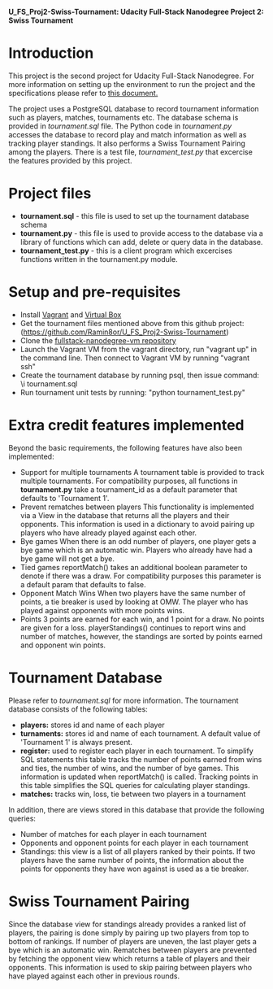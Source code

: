 **U_FS_Proj2-Swiss-Tournament: Udacity Full-Stack Nanodegree Project 2: Swiss Tournament**

# Introduction
This project is the second project for Udacity Full-Stack Nanodegree. For more information on setting up the environment to run the project and the specifications please refer to [this document.](https://docs.google.com/document/d/16IgOm4XprTaKxAa8w02y028oBECOoB1EI1ReddADEeY/pub?embedded=true)


The project uses a PostgreSQL database to record tournament information such as players, matches, tournaments etc. The database schema is provided in *tournament.sql* file. The Python code in *tournament.py* accesses the database to record play and match information as well as tracking player standings. It also performs a Swiss Tournament Pairing among the players. There is a test file, *tournament_test.py* that excercise the features provided by this project.

# Project files
- **tournament.sql** - this file is used to set up the tournament database schema
- **tournament.py** - this file is used to provide access to the database via a library of functions which can add, delete or query data in the database. 
- **tournament_test.py** - this is a client program which excercises functions written in the tournament.py module. 

# Setup and pre-requisites
- Install [Vagrant](https://www.vagrantup.com/) and [Virtual Box](https://www.virtualbox.org/)
- Get the tournament files mentioned above from this github project: (https://github.com/Ramin8or/U_FS_Proj2-Swiss-Tournament) 
- Clone the [fullstack-nanodegree-vm repository](https://github.com/udacity/fullstack-nanodegree-vm)
- Launch the Vagrant VM from the vagrant directory, run "vagrant up" in the command line. Then connect to Vagrant VM by running "vagrant ssh"
- Create the tournament database by running psql, then issue command: \i tournament.sql
- Run tournament unit tests by running: "python tournament_test.py"

# Extra credit features implemented
Beyond the basic requirements, the following features have also been implemented:

- Support for multiple tournaments
A tournament table is provided to track multiple tournaments. For compatibility purposes, all functions in **tournament.py** take a tournament_id as a default parameter that defaults to 'Tournament 1'.
- Prevent rematches between players
This functionality is implemented via a View in the database that returns all the players and their opponents. This information is used in a dictionary to avoid pairing up players who have already played against each other.
- Bye games
When there is an odd number of players, one player gets a bye game which is an automatic win. Players who already have had a bye game will not get a bye.
- Tied games
reportMatch() takes an additional boolean parameter to denote if there was a draw. For compatibility purposes this parameter is a default param that defaults to false.
- Opponent Match Wins
When two players have the same number of points, a tie breaker is used by looking at OMW. The player who has played against opponents with more points wins.
- Points
3 points are earned for each win, and 1 point for a draw. No points are given for a loss. playerStandings() continues to report wins and number of matches, however, the standings are sorted by points earned and opponent win points.

# Tournament Database
Please refer to *tournament.sql* for more information. The tournament database consists of the following tables:
- **players:** stores id and name of each player
- **turnaments:** stores id and name of each tournament. A default value of 'Tournament 1' is always present.
- **register:** used to register each player in each tournament. To simplify SQL statements this table tracks the number of points earned from wins and ties, the number of wins, and the number of bye games. This information is updated when reportMatch() is called. Tracking points in this table simplifies the SQL queries for calculating player standings.
- **matches:** tracks win, loss, tie between two players in a tournament

In addition, there are views stored in this database that provide the following queries:
- Number of matches for each player in each tournament
- Opponents and opponent points for each player in each tournament
- Standings: this view is a list of all players ranked by their points. If two players have the same number of points, the information about the points for opponents they have won against is used as a tie breaker.

# Swiss Tournament Pairing
Since the database view for standings already provides a ranked list of players, the pairing is done simply by pairing up two players from top to bottom of rankings. If number of players are uneven, the last player gets a bye which is an automatic win. Rematches between players are prevented by fetching the opponent view which returns a table of players and their opponents. This information is used to skip pairing between players who have played against each other in previous rounds.

